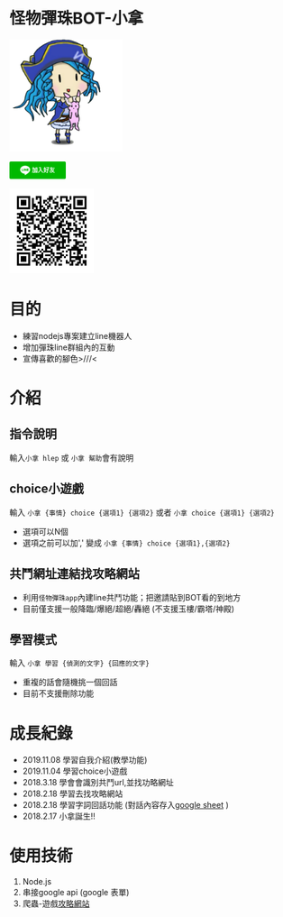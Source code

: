 # 怪物彈珠BOT-小拿


<img src="doc/img/logo.png"  width="200" >

<a href="https://line.me/R/ti/p/%40aku3390y"><img src="doc/img/line1.png"  width="100" ></a>

<img src="doc/img/line2.png"  width="150" >



# 目的
- 練習nodejs專案建立line機器人
- 增加彈珠line群組內的互動
- 宣傳喜歡的腳色>///<

# 介紹

## 指令說明
輸入`小拿 hlep` 或 `小拿 幫助`會有說明

## choice小遊戲
輸入 `小拿 {事情} choice {選項1} {選項2}` 或者 `小拿 choice {選項1} {選項2}`

- 選項可以N個
- 選項之前可以加',' 變成 `小拿 {事情} choice {選項1},{選項2}`

## 共鬥網址連結找攻略網站

- 利用`怪物彈珠app`內建line共鬥功能；把邀請貼到BOT看的到地方
- 目前僅支援一般降臨/爆絕/超絕/轟絕 (不支援玉樓/霸塔/神殿)

## 學習模式
輸入 `小拿 學習 {偵測的文字} {回應的文字}`

- 重複的話會隨機挑一個回話
- 目前不支援刪除功能


# 成長紀錄
- 2019.11.08	學習自我介紹(教學功能)
- 2019.11.04	學習choice小遊戲
- 2018.3.18		學會會識別共鬥url,並找功略網址
- 2018.2.18		學習去找攻略網站
- 2018.2.18		學習字詞回話功能 (對話內容存入[google sheet](https://docs.google.com/spreadsheets/d/1F_fovnhADVmhZTSKgfslifveEOWdIGMJnkmKQ2P0EJA/edit#gid=758670439) )
- 2018.2.17		小拿誕生!!

# 使用技術
1. Node.js
2. 串接google api (google 表單)
3. 爬蟲-遊戲[攻略網站](https://xn--eckwa2aa3a9c8j8bve9d.gamewith.jp/)
